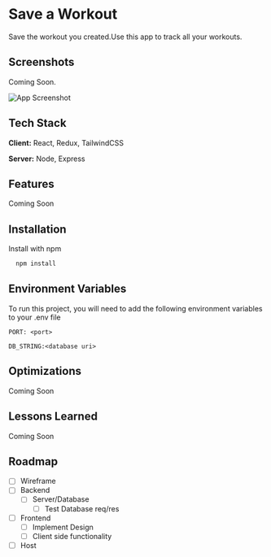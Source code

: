 # Save a Workout

Save the workout you created.Use this app to track all your workouts.

## Screenshots

Coming Soon.

![App Screenshot](https://via.placeholder.com/468x300?text=App+Screenshot+Here)

## Tech Stack

**Client:** React, Redux, TailwindCSS

**Server:** Node, Express

## Features

Coming Soon

## Installation

Install with npm

```bash
  npm install
```

## Environment Variables

To run this project, you will need to add the following environment variables to your .env file

`PORT: <port>`

`DB_STRING:<database uri>`

## Optimizations

Coming Soon

## Lessons Learned

Coming Soon

## Roadmap

- [ ] Wireframe
- [ ] Backend
  - [ ] Server/Database
    - [ ] Test Database req/res
- [ ] Frontend
  - [ ] Implement Design
  - [ ] Client side functionality
- [ ] Host
